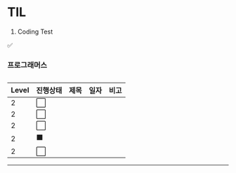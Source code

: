 # TIL

1. Coding Test

 :white_check_mark:


### 프로그래머스
##
|Level|진행상태|제목|일자|비고|
| ------ | ------ | ------ | ------ | ------ |
|2| :white_large_square: | |  | |
|2| :white_large_square: | |  | |
|2| :white_large_square: | |  | |
|2| :black_large_square: | |  | |
|2| :white_large_square: | |  | |

---
